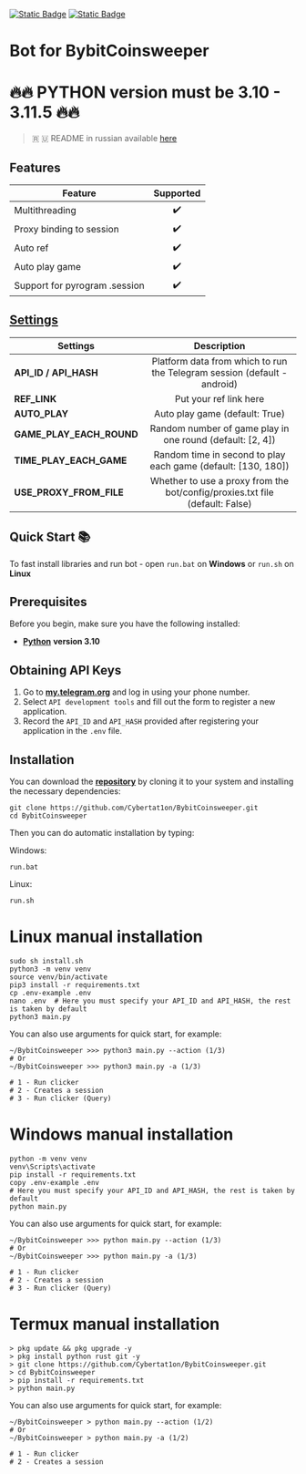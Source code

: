 [![Static Badge](https://img.shields.io/badge/Telegram-Bot%20Link-Link?style=for-the-badge&logo=Telegram&logoColor=white&logoSize=auto&color=blue)](https://t.me/BybitCoinsweeper_Bot?start=referredBy=1197825376)
[![Static Badge](https://img.shields.io/badge/Telegram-Channel-Link?style=for-the-badge&logo=Telegram&logoColor=white&logoSize=auto&color=blue)](https://t.me/CyberToolz)

#  Bot for BybitCoinsweeper



# 🔥🔥 PYTHON version must be 3.10 - 3.11.5 🔥🔥

> 🇷 🇺 README in russian available [here](README-RU.md)

## Features  
| Feature                                            	        |  Supported  |
|---------------------------------------------------------------|:-----------:|
| Multithreading                                                |     ✔️     |
| Proxy binding to session                                      |     ✔️     |
| Auto ref                                                      |     ✔️     |
| Auto play game                                                |     ✔️     |
| Support for pyrogram .session			                        |     ✔️     |

## [Settings](https://github.com/Cybertat1on/BybitCoinsweeper/blob/main/.env-example/)
| Settings 					 |													 Description 					                                                                                                                                                                                                                                                                                                                                                                                                                                                                                                                                                                                                                                                                                                                                                                                                                                                                                                                                                                                                                                                                                                                                                                                                                                                                                                                                                                                                                                                                                                                                                                                                                                                                                                                                                                                                                                                                                                                                                                                                                                                                                                                                                                                                                                                                                                         	 |
|----------------------------|:-------------------------------------------------------------------------------------:|
| **API_ID / API_HASH**      | Platform data from which to run the Telegram session (default - android)              |       
| **REF_LINK**               | Put your ref link here 					                                             |
| **AUTO_PLAY**              | Auto play game (default: True)                                                        |
| **GAME_PLAY_EACH_ROUND**   | Random number of game play in one round (default: [2, 4])                             |
| **TIME_PLAY_EACH_GAME**    |Random time in second to play each game (default: [130, 180])                          |
| **USE_PROXY_FROM_FILE**    | Whether to use a proxy from the bot/config/proxies.txt file (default: False)          |


## Quick Start 📚

To fast install libraries and run bot - open `run.bat` on **Windows** or `run.sh` on **Linux**

## Prerequisites
Before you begin, make sure you have the following installed:
- [**Python**](https://www.python.org/downloads/release/python-3100/) **version 3.10**

## Obtaining API Keys
1. Go to [**my.telegram.org**](https://my.telegram.org/auth) and log in using your phone number.
2. Select `API development tools` and fill out the form to register a new application.
3. Record the `API_ID` and `API_HASH` provided after registering your application in the `.env` file.

## Installation
You can download the [**repository**](https://github.com/Cybertat1on/BybitCoinsweeper) by cloning it to your system and installing the necessary dependencies:
```shell
git clone https://github.com/Cybertat1on/BybitCoinsweeper.git
cd BybitCoinsweeper
```

Then you can do automatic installation by typing:

Windows:
```shell
run.bat
```

Linux:
```shell
run.sh
```

# Linux manual installation
```shell
sudo sh install.sh
python3 -m venv venv
source venv/bin/activate
pip3 install -r requirements.txt
cp .env-example .env
nano .env  # Here you must specify your API_ID and API_HASH, the rest is taken by default
python3 main.py
```

You can also use arguments for quick start, for example:
```shell
~/BybitCoinsweeper >>> python3 main.py --action (1/3)
# Or
~/BybitCoinsweeper >>> python3 main.py -a (1/3)

# 1 - Run clicker
# 2 - Creates a session
# 3 - Run clicker (Query)
```

# Windows manual installation
```shell
python -m venv venv
venv\Scripts\activate
pip install -r requirements.txt
copy .env-example .env
# Here you must specify your API_ID and API_HASH, the rest is taken by default
python main.py
```

You can also use arguments for quick start, for example:
```shell
~/BybitCoinsweeper >>> python main.py --action (1/3)
# Or
~/BybitCoinsweeper >>> python main.py -a (1/3)

# 1 - Run clicker
# 2 - Creates a session
# 3 - Run clicker (Query)
```
# Termux manual installation
```
> pkg update && pkg upgrade -y
> pkg install python rust git -y
> git clone https://github.com/Cybertat1on/BybitCoinsweeper.git
> cd BybitCoinsweeper
> pip install -r requirements.txt
> python main.py
```

You can also use arguments for quick start, for example:
```termux
~/BybitCoinsweeper > python main.py --action (1/2)
# Or
~/BybitCoinsweeper > python main.py -a (1/2)

# 1 - Run clicker
# 2 - Creates a session 
```
